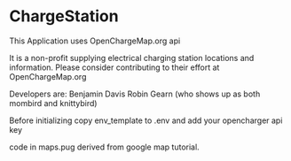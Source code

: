 # ChargeStation
This Application uses OpenChargeMap.org api

It is a non-profit supplying electrical charging station locations and information. Please consider contributing to their effort at OpenChargeMap.org

Developers are:
Benjamin Davis
Robin Gearn (who shows up as both mombird and knittybird)

Before initializing copy env_template to .env and add your opencharger api key

code in maps.pug derived from google map tutorial.

